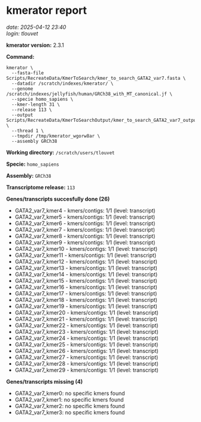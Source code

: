 # kmerator report
*date: 2025-04-12 23:40*  
*login: tlouvet*

**kmerator version:** 2.3.1

**Command:**

```
kmerator \
  --fasta-file Scripts/RecreateData/KmerToSearch/kmer_to_search_GATA2_var7.fasta \
  --datadir /scratch/indexes/kmerator/ \
  --genome /scratch/indexes/jellyfish/human/GRCh38_with_MT_canonical.jf \
  --specie homo_sapiens \
  --kmer-length 31 \
  --release 113 \
  --output Scripts/RecreateData/KmerToSearchOutput/kmer_to_search_GATA2_var7_output \
  --thread 1 \
  --tmpdir /tmp/kmerator_wgorw8ar \
  --assembly GRCh38
```

**Working directory:** `/scratch/users/tlouvet`

**Specie:** `homo_sapiens`

**Assembly:** `GRCh38`

**Transcriptome release:** `113`

**Genes/transcripts succesfully done (26)**

- GATA2_var7_kmer4 - kmers/contigs: 1/1 (level: transcript)
- GATA2_var7_kmer5 - kmers/contigs: 1/1 (level: transcript)
- GATA2_var7_kmer6 - kmers/contigs: 1/1 (level: transcript)
- GATA2_var7_kmer7 - kmers/contigs: 1/1 (level: transcript)
- GATA2_var7_kmer8 - kmers/contigs: 1/1 (level: transcript)
- GATA2_var7_kmer9 - kmers/contigs: 1/1 (level: transcript)
- GATA2_var7_kmer10 - kmers/contigs: 1/1 (level: transcript)
- GATA2_var7_kmer11 - kmers/contigs: 1/1 (level: transcript)
- GATA2_var7_kmer12 - kmers/contigs: 1/1 (level: transcript)
- GATA2_var7_kmer13 - kmers/contigs: 1/1 (level: transcript)
- GATA2_var7_kmer14 - kmers/contigs: 1/1 (level: transcript)
- GATA2_var7_kmer15 - kmers/contigs: 1/1 (level: transcript)
- GATA2_var7_kmer16 - kmers/contigs: 1/1 (level: transcript)
- GATA2_var7_kmer17 - kmers/contigs: 1/1 (level: transcript)
- GATA2_var7_kmer18 - kmers/contigs: 1/1 (level: transcript)
- GATA2_var7_kmer19 - kmers/contigs: 1/1 (level: transcript)
- GATA2_var7_kmer20 - kmers/contigs: 1/1 (level: transcript)
- GATA2_var7_kmer21 - kmers/contigs: 1/1 (level: transcript)
- GATA2_var7_kmer22 - kmers/contigs: 1/1 (level: transcript)
- GATA2_var7_kmer23 - kmers/contigs: 1/1 (level: transcript)
- GATA2_var7_kmer24 - kmers/contigs: 1/1 (level: transcript)
- GATA2_var7_kmer25 - kmers/contigs: 1/1 (level: transcript)
- GATA2_var7_kmer26 - kmers/contigs: 1/1 (level: transcript)
- GATA2_var7_kmer27 - kmers/contigs: 1/1 (level: transcript)
- GATA2_var7_kmer28 - kmers/contigs: 1/1 (level: transcript)
- GATA2_var7_kmer29 - kmers/contigs: 1/1 (level: transcript)


**Genes/transcripts missing (4)**

- GATA2_var7_kmer0: no specific kmers found
- GATA2_var7_kmer1: no specific kmers found
- GATA2_var7_kmer2: no specific kmers found
- GATA2_var7_kmer3: no specific kmers found
